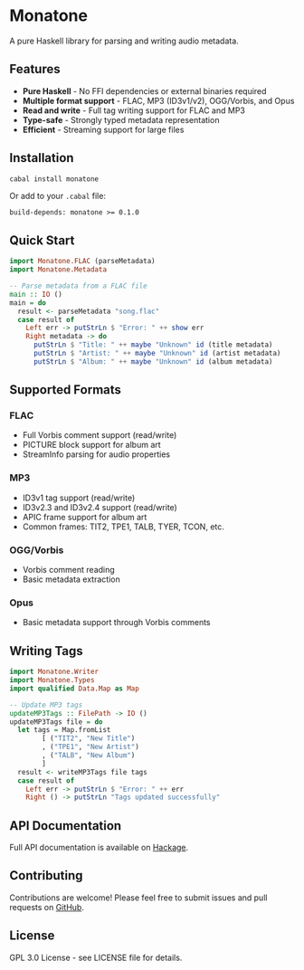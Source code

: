 # Monatone

A pure Haskell library for parsing and writing audio metadata.

## Features

- **Pure Haskell** - No FFI dependencies or external binaries required
- **Multiple format support** - FLAC, MP3 (ID3v1/v2), OGG/Vorbis, and Opus
- **Read and write** - Full tag writing support for FLAC and MP3
- **Type-safe** - Strongly typed metadata representation
- **Efficient** - Streaming support for large files

## Installation

```bash
cabal install monatone
```

Or add to your `.cabal` file:

```cabal
build-depends: monatone >= 0.1.0
```

## Quick Start

```haskell
import Monatone.FLAC (parseMetadata)
import Monatone.Metadata

-- Parse metadata from a FLAC file
main :: IO ()
main = do
  result <- parseMetadata "song.flac"
  case result of
    Left err -> putStrLn $ "Error: " ++ show err
    Right metadata -> do
      putStrLn $ "Title: " ++ maybe "Unknown" id (title metadata)
      putStrLn $ "Artist: " ++ maybe "Unknown" id (artist metadata) 
      putStrLn $ "Album: " ++ maybe "Unknown" id (album metadata)
```

## Supported Formats

### FLAC
- Full Vorbis comment support (read/write)
- PICTURE block support for album art
- StreamInfo parsing for audio properties

### MP3
- ID3v1 tag support (read/write)
- ID3v2.3 and ID3v2.4 support (read/write)
- APIC frame support for album art
- Common frames: TIT2, TPE1, TALB, TYER, TCON, etc.

### OGG/Vorbis
- Vorbis comment reading
- Basic metadata extraction

### Opus
- Basic metadata support through Vorbis comments

## Writing Tags

```haskell
import Monatone.Writer
import Monatone.Types
import qualified Data.Map as Map

-- Update MP3 tags
updateMP3Tags :: FilePath -> IO ()
updateMP3Tags file = do
  let tags = Map.fromList
        [ ("TIT2", "New Title")
        , ("TPE1", "New Artist")
        , ("TALB", "New Album")
        ]
  result <- writeMP3Tags file tags
  case result of
    Left err -> putStrLn $ "Error: " ++ err
    Right () -> putStrLn "Tags updated successfully"
```

## API Documentation

Full API documentation is available on [Hackage](https://hackage.haskell.org/package/monatone).

## Contributing

Contributions are welcome! Please feel free to submit issues and pull requests on [GitHub](https://github.com/rembo10/monatone).

## License

GPL 3.0 License - see LICENSE file for details.
